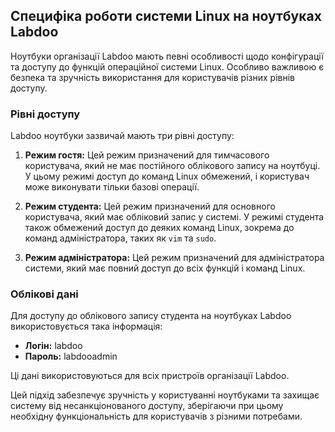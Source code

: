 ## Специфіка роботи системи Linux на ноутбуках Labdoo

Ноутбуки організації Labdoo мають певні особливості щодо конфігурації та доступу до функцій операційної системи Linux. Особливо важливою є безпека та зручність використання для користувачів різних рівнів доступу.

### Рівні доступу

Labdoo ноутбуки зазвичай мають три рівні доступу:

1. **Режим гостя:** Цей режим призначений для тимчасового користувача, який не має постійного облікового запису на ноутбуці. У цьому режимі доступ до команд Linux обмежений, і користувач може виконувати тільки базові операції.
   
2. **Режим студента:** Цей режим призначений для основного користувача, який має обліковий запис у системі. У режимі студента також обмежений доступ до деяких команд Linux, зокрема до команд адміністратора, таких як `vim` та `sudo`.

3. **Режим адміністратора:** Цей режим призначений для адміністратора системи, який має повний доступ до всіх функцій і команд Linux.

### Облікові дані

Для доступу до облікового запису студента на ноутбуках Labdoo використовується така інформація:

- **Логін:** labdoo
- **Пароль:** labdooadmin

Ці дані використовуються для всіх пристроїв організації Labdoo.

Цей підхід забезпечує зручність у користуванні ноутбуками та захищає систему від несанкціонованого доступу, зберігаючи при цьому необхідну функціональність для користувачів з різними потребами.
